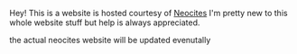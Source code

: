 Hey! This is a website is hosted courtesy of [Neocites](https://neocities.org/)
I'm pretty new to this whole website stuff but help is always appreciated.

the actual neocites website will be updated evenutally